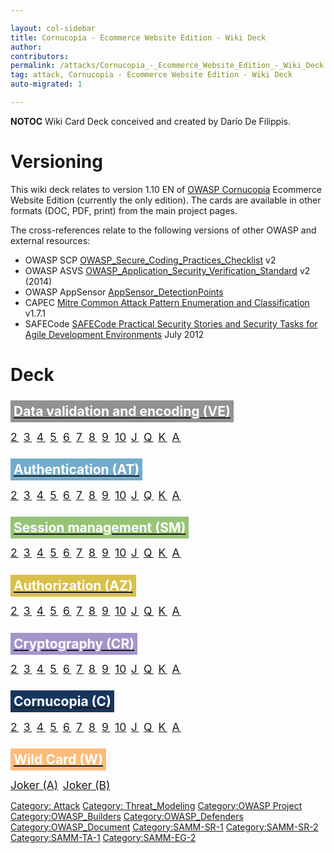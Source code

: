 ```yaml
---

layout: col-sidebar
title: Cornucopia - Ecommerce Website Edition - Wiki Deck
author: 
contributors: 
permalink: /attacks/Cornucopia_-_Ecommerce_Website_Edition_-_Wiki_Deck
tag: attack, Cornucopia - Ecommerce Website Edition - Wiki Deck
auto-migrated: 1

---
```


__NOTOC__ Wiki Card Deck conceived and created by Darío De Filippis.

# Versioning

This wiki deck relates to version 1.10 EN of [OWASP
Cornucopia](https://www.owasp.org/index.php/OWASP_Cornucopia) Ecommerce
Website Edition (currently the only edition). The cards are available in
other formats (DOC, PDF, print) from the main project pages.

The cross-references relate to the following versions of other OWASP and
external resources:

  - OWASP SCP
    [OWASP_Secure_Coding_Practices_Checklist](OWASP_Secure_Coding_Practices_Checklist "wikilink")
    v2
  - OWASP ASVS
    [OWASP_Application_Security_Verification_Standard](OWASP_Application_Security_Verification_Standard "wikilink")
    v2 (2014)
  - OWASP AppSensor
    [AppSensor_DetectionPoints](AppSensor_DetectionPoints "wikilink")
  - CAPEC [Mitre Common Attack Pattern Enumeration and
    Classification](https://capec.mitre.org) v1.7.1
  - SAFECode [SAFECode Practical Security Stories and Security Tasks for
    Agile Development
    Environments](SAFECode_Practical_Security_Stories "wikilink") July
    2012

# Deck

## <span style="padding:5px;background:#929292;font-weight:bold;"> [<span style="color:white;">Data validation and encoding (VE)</span>](Cornucopia_-_Ecommerce_Website_-_VE "wikilink")</span>

<span style="font-size:125%;letter-spacing: 0.15em;">[2](Cornucopia_-_Ecommerce_Website_-_VE_2 "wikilink")
[3](Cornucopia_-_Ecommerce_Website_-_VE_3 "wikilink")
[4](Cornucopia_-_Ecommerce_Website_-_VE_4 "wikilink")
[5](Cornucopia_-_Ecommerce_Website_-_VE_5 "wikilink")
[6](Cornucopia_-_Ecommerce_Website_-_VE_6 "wikilink")
[7](Cornucopia_-_Ecommerce_Website_-_VE_7 "wikilink")
[8](Cornucopia_-_Ecommerce_Website_-_VE_8 "wikilink")
[9](Cornucopia_-_Ecommerce_Website_-_VE_9 "wikilink")
<span style="letter-spacing: 0;">[10](Cornucopia_-_Ecommerce_Website_-_VE_10 "wikilink")</span>
[J](Cornucopia_-_Ecommerce_Website_-_VE_J "wikilink")
[Q](Cornucopia_-_Ecommerce_Website_-_VE_Q "wikilink")
[K](Cornucopia_-_Ecommerce_Website_-_VE_K "wikilink")
[A](Cornucopia_-_Ecommerce_Website_-_VE_A "wikilink")</span>

## <span style="padding:5px;background:#73abcc;font-weight:bold;"> [<span style="color:white;">Authentication (AT)</span>](Cornucopia_-_Ecommerce_Website_-_AT "wikilink")</span>

<span style="font-size:125%;letter-spacing: 0.15em;">[2](Cornucopia_-_Ecommerce_Website_-_AT_2 "wikilink")
[3](Cornucopia_-_Ecommerce_Website_-_AT_3 "wikilink")
[4](Cornucopia_-_Ecommerce_Website_-_AT_4 "wikilink")
[5](Cornucopia_-_Ecommerce_Website_-_AT_5 "wikilink")
[6](Cornucopia_-_Ecommerce_Website_-_AT_6 "wikilink")
[7](Cornucopia_-_Ecommerce_Website_-_AT_7 "wikilink")
[8](Cornucopia_-_Ecommerce_Website_-_AT_8 "wikilink")
[9](Cornucopia_-_Ecommerce_Website_-_AT_9 "wikilink")
<span style="letter-spacing: 0;">[10](Cornucopia_-_Ecommerce_Website_-_AT_10 "wikilink")</span>
[J](Cornucopia_-_Ecommerce_Website_-_AT_J "wikilink")
[Q](Cornucopia_-_Ecommerce_Website_-_AT_Q "wikilink")
[K](Cornucopia_-_Ecommerce_Website_-_AT_K "wikilink")
[A](Cornucopia_-_Ecommerce_Website_-_AT_A "wikilink")</span>

## <span style="padding:5px;background:#98c477;font-weight:bold;"> [<span style="color:white;">Session management (SM)</span>](Cornucopia_-_Ecommerce_Website_-_SM "wikilink")</span>

<span style="font-size:125%;letter-spacing: 0.15em;">[2](Cornucopia_-_Ecommerce_Website_-_SM_2 "wikilink")
[3](Cornucopia_-_Ecommerce_Website_-_SM_3 "wikilink")
[4](Cornucopia_-_Ecommerce_Website_-_SM_4 "wikilink")
[5](Cornucopia_-_Ecommerce_Website_-_SM_5 "wikilink")
[6](Cornucopia_-_Ecommerce_Website_-_SM_6 "wikilink")
[7](Cornucopia_-_Ecommerce_Website_-_SM_7 "wikilink")
[8](Cornucopia_-_Ecommerce_Website_-_SM_8 "wikilink")
[9](Cornucopia_-_Ecommerce_Website_-_SM_9 "wikilink")
<span style="letter-spacing: 0;">[10](Cornucopia_-_Ecommerce_Website_-_SM_10 "wikilink")</span>
[J](Cornucopia_-_Ecommerce_Website_-_SM_J "wikilink")
[Q](Cornucopia_-_Ecommerce_Website_-_SM_Q "wikilink")
[K](Cornucopia_-_Ecommerce_Website_-_SM_K "wikilink")
[A](Cornucopia_-_Ecommerce_Website_-_SM_A "wikilink")</span>

## <span style="padding:5px;background:#d9c049;font-weight:bold;"> [<span style="color:white;">Authorization (AZ)</span>](Cornucopia_-_Ecommerce_Website_-_AZ "wikilink")</span>

<span style="font-size:125%;letter-spacing: 0.15em;">[2](Cornucopia_-_Ecommerce_Website_-_AZ_2 "wikilink")
[3](Cornucopia_-_Ecommerce_Website_-_AZ_3 "wikilink")
[4](Cornucopia_-_Ecommerce_Website_-_AZ_4 "wikilink")
[5](Cornucopia_-_Ecommerce_Website_-_AZ_5 "wikilink")
[6](Cornucopia_-_Ecommerce_Website_-_AZ_6 "wikilink")
[7](Cornucopia_-_Ecommerce_Website_-_AZ_7 "wikilink")
[8](Cornucopia_-_Ecommerce_Website_-_AZ_8 "wikilink")
[9](Cornucopia_-_Ecommerce_Website_-_AZ_9 "wikilink")
<span style="letter-spacing: 0;">[10](Cornucopia_-_Ecommerce_Website_-_AZ_10 "wikilink")</span>
[J](Cornucopia_-_Ecommerce_Website_-_AZ_J "wikilink")
[Q](Cornucopia_-_Ecommerce_Website_-_AZ_Q "wikilink")
[K](Cornucopia_-_Ecommerce_Website_-_AZ_K "wikilink")
[A](Cornucopia_-_Ecommerce_Website_-_AZ_A "wikilink")</span>

## <span style="padding:5px;background:#a395ca;font-weight:bold;"> [<span style="color:white;">Cryptography (CR)</span>](Cornucopia_-_Ecommerce_Website_-_CR "wikilink")</span>

<span style="font-size:125%;letter-spacing: 0.15em;">[2](Cornucopia_-_Ecommerce_Website_-_CR_2 "wikilink")
[3](Cornucopia_-_Ecommerce_Website_-_CR_3 "wikilink")
[4](Cornucopia_-_Ecommerce_Website_-_CR_4 "wikilink")
[5](Cornucopia_-_Ecommerce_Website_-_CR_5 "wikilink")
[6](Cornucopia_-_Ecommerce_Website_-_CR_6 "wikilink")
[7](Cornucopia_-_Ecommerce_Website_-_CR_7 "wikilink")
[8](Cornucopia_-_Ecommerce_Website_-_CR_8 "wikilink")
[9](Cornucopia_-_Ecommerce_Website_-_CR_9 "wikilink")
<span style="letter-spacing: 0;">[10](Cornucopia_-_Ecommerce_Website_-_CR_10 "wikilink")</span>
[J](Cornucopia_-_Ecommerce_Website_-_CR_J "wikilink")
[Q](Cornucopia_-_Ecommerce_Website_-_CR_Q "wikilink")
[K](Cornucopia_-_Ecommerce_Website_-_CR_K "wikilink")
[A](Cornucopia_-_Ecommerce_Website_-_CR_A "wikilink")</span>

## <span style="padding:5px;background:#17365d;font-weight:bold;"> [<span style="color:white;">Cornucopia (C)</span>](Cornucopia_-_Ecommerce_Website_-_C "wikilink")</span>

<span style="font-size:125%;letter-spacing: 0.15em;">[2](Cornucopia_-_Ecommerce_Website_-_C_2 "wikilink")
[3](Cornucopia_-_Ecommerce_Website_-_C_3 "wikilink")
[4](Cornucopia_-_Ecommerce_Website_-_C_4 "wikilink")
[5](Cornucopia_-_Ecommerce_Website_-_C_5 "wikilink")
[6](Cornucopia_-_Ecommerce_Website_-_C_6 "wikilink")
[7](Cornucopia_-_Ecommerce_Website_-_C_7 "wikilink")
[8](Cornucopia_-_Ecommerce_Website_-_C_8 "wikilink")
[9](Cornucopia_-_Ecommerce_Website_-_C_9 "wikilink")
<span style="letter-spacing: 0;">[10](Cornucopia_-_Ecommerce_Website_-_C_10 "wikilink")</span>
[J](Cornucopia_-_Ecommerce_Website_-_C_J "wikilink")
[Q](Cornucopia_-_Ecommerce_Website_-_C_Q "wikilink")
[K](Cornucopia_-_Ecommerce_Website_-_C_K "wikilink")
[A](Cornucopia_-_Ecommerce_Website_-_C_A "wikilink")</span>

## <span style="padding:5px;background:#fbbb7b;font-weight:bold;"> [<span style="color:white;">Wild Card (W)</span>](Cornucopia_-_Ecommerce_Website_-_W "wikilink")</span>

<span style="font-size:125%;">[Joker
(A)](Cornucopia_-_Ecommerce_Website_-_W_Joker_A "wikilink")<span style="letter-spacing: 0.15em;">
</span>[Joker
(B)](Cornucopia_-_Ecommerce_Website_-_W_Joker_B "wikilink")</span>

[Category: Attack](Category:_Attack "wikilink") [Category:
Threat_Modeling](Category:_Threat_Modeling "wikilink") [Category:OWASP
Project](Category:OWASP_Project "wikilink")
[Category:OWASP_Builders](Category:OWASP_Builders "wikilink")
[Category:OWASP_Defenders](Category:OWASP_Defenders "wikilink")
[Category:OWASP_Document](Category:OWASP_Document "wikilink")
[Category:SAMM-SR-1](Category:SAMM-SR-1 "wikilink")
[Category:SAMM-SR-2](Category:SAMM-SR-2 "wikilink")
[Category:SAMM-TA-1](Category:SAMM-TA-1 "wikilink")
[Category:SAMM-EG-2](Category:SAMM-EG-2 "wikilink")
